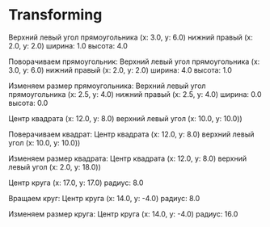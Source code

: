 # Transforming

Верхний левый угол прямоугольника (x: 3.0, y: 6.0) нижний правый (x: 2.0, y: 2.0) ширина: 1.0 высота: 4.0 

Поворачиваем прямоугольник: Верхний левый угол прямоугольника (x: 3.0, y: 6.0) нижний правый (x: 2.0, y: 2.0) ширина: 4.0 высота: 1.0 

Изменяем размер прямоугольника: Верхний левый угол прямоугольника (x: 2.5, y: 4.0) нижний правый (x: 2.5, y: 4.0) ширина: 0.0 высота: 0.0 

Центр квадрата (x: 12.0, y: 8.0) верхний левый угол (x: 10.0, y: 10.0))

Поверачиваем квадрат: Центр квадрата (x: 12.0, y: 8.0) верхний левый угол (x: 10.0, y: 10.0))

Изменяем размер квадрата: Центр квадрата (x: 12.0, y: 8.0) верхний левый угол (x: 2.0, y: 18.0))

Центр круга (x: 17.0, y: 17.0) радиус: 8.0 

Вращаем круг: Центр круга (x: 14.0, y: -4.0) радиус: 8.0 

Изменяем размер круга: Центр круга (x: 14.0, y: -4.0) радиус: 16.0 
